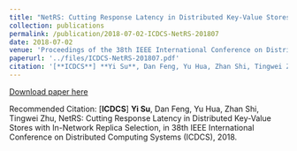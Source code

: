 ```yaml
---
title: "NetRS: Cutting Response Latency in Distributed Key-Value Stores with In-Network Replica Selection"
collection: publications
permalink: /publication/2018-07-02-ICDCS-NetRS-201807
date: 2018-07-02
venue: 'Proceedings of the 38th IEEE International Conference on Distributed Computing Systems (ICDCS)'
paperurl: '../files/ICDCS-NetRS-201807.pdf'
citation: '[**ICDCS**] **Yi Su**, Dan Feng, Yu Hua, Zhan Shi, Tingwei Zhu, NetRS: Cutting Response Latency in Distributed Key-Value Stores with In-Network Replica Selection, in 38th IEEE International Conference on Distributed Computing Systems (ICDCS), 2018.'
---
```


<a href='../files/ICDCS-NetRS-201807.pdf'>Download paper here</a>

Recommended Citation: 
[**ICDCS**] **Yi Su**, Dan Feng, Yu Hua, Zhan Shi, Tingwei Zhu, NetRS: Cutting Response Latency in Distributed Key-Value Stores with In-Network Replica Selection, in 38th IEEE International Conference on Distributed Computing Systems (ICDCS), 2018.
